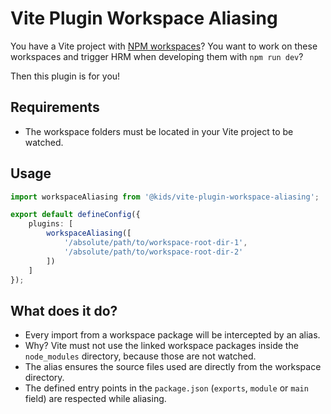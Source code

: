 # Vite Plugin Workspace Aliasing

You have a Vite project with [NPM workspaces](https://docs.npmjs.com/cli/v7/using-npm/workspaces)?
You want to work on these workspaces and trigger HRM when developing them with `npm run dev`?

Then this plugin is for you!

## Requirements

- The workspace folders must be located in your Vite project to be watched.

## Usage

```typescript
import workspaceAliasing from '@kids/vite-plugin-workspace-aliasing';

export default defineConfig({
    plugins: [
        workspaceAliasing([
            '/absolute/path/to/workspace-root-dir-1',
            '/absolute/path/to/workspace-root-dir-2'
        ])
    ]
});
```

## What does it do?

- Every import from a workspace package will be intercepted by an alias.
- Why? Vite must not use the linked workspace packages inside the `node_modules` directory, because those are not watched.
- The alias ensures the source files used are directly from the workspace directory.
- The defined entry points in the `package.json` (`exports`, `module` or `main` field) are respected while aliasing.
